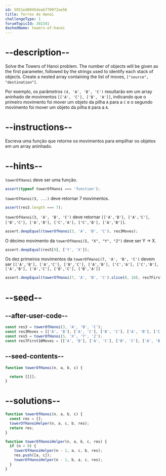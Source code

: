 ```yaml
---
id: 5951ed8945deab770972ae56
title: Torres de Hanói
challengeType: 1
forumTopicId: 302341
dashedName: towers-of-hanoi
---
```


# --description--

Solve the Towers of Hanoi problem. The number of objects will be given as the first parameter, followed by the strings used to identify each stack of objects. Create a nested array containing the list of moves, `["source", "destination"]`.

Por exemplo, os parâmetros `(4, 'A', 'B', 'C')` resultarão em um array aninhado de movimentos `[['A', 'C'], ['B', 'A']]`, indicando que o primeiro movimento foi mover um objeto da pilha `A` para a `C` e o segundo movimento foi mover um objeto da pilha `B` para a `A`.

# --instructions--

Escreva uma função que retorne os movimentos para empilhar os objetos em um array aninhado.

# --hints--

`towerOfHanoi` deve ser uma função.

```js
assert(typeof towerOfHanoi === 'function');
```

`towerOfHanoi(3, ...)` deve retornar 7 movimentos.

```js
assert(res3.length === 7);
```

`towerOfHanoi(3, 'A', 'B', 'C')` deve retornar `[['A','B'], ['A','C'], ['B','C'], ['A','B'], ['C','A'], ['C','B'], ['A','B']]`.

```js
assert.deepEqual(towerOfHanoi(3, 'A', 'B', 'C'), res3Moves);
```

O décimo movimento da `towerOfHanoi(5, "X", "Y", "Z")` deve ser Y -> X.

```js
assert.deepEqual(res5[9], ['Y', 'X']);
```

Os dez primeiros movimentos da `towerOfHanoi(7, 'A', 'B', 'C')` devem ser `[['A','B'], ['A','C'], ['B','C'], ['A','B'], ['C','A'], ['C','B'], ['A','B'], ['A','C'], ['B','C'], ['B','A']]`

```js
assert.deepEqual(towerOfHanoi(7, 'A', 'B', 'C').slice(0, 10), res7First10Moves);
```

# --seed--

## --after-user-code--

```js
const res3 = towerOfHanoi(3, 'A', 'B', 'C');
const res3Moves = [['A', 'B'], ['A', 'C'], ['B', 'C'], ['A', 'B'], ['C', 'A'], ['C', 'B'], ['A', 'B']];
const res5 = towerOfHanoi(5, 'X', 'Y', 'Z');
const res7First10Moves = [['A', 'B'], ['A', 'C'], ['B', 'C'], ['A', 'B'], ['C', 'A'], ['C', 'B'], ['A', 'B'], ['A', 'C'], ['B', 'C'], ['B', 'A']];
```

## --seed-contents--

```js
function towerOfHanoi(n, a, b, c) {

  return [[]];
}
```

# --solutions--

```js
function towerOfHanoi(n, a, b, c) {
  const res = [];
  towerOfHanoiHelper(n, a, c, b, res);
  return res;
}

function towerOfHanoiHelper(n, a, b, c, res) {
  if (n > 0) {
    towerOfHanoiHelper(n - 1, a, c, b, res);
    res.push([a, c]);
    towerOfHanoiHelper(n - 1, b, a, c, res);
  }
}
```
